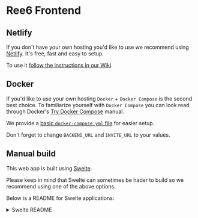 # Ree6 Frontend

## Netlify

If you don't have your own hosting you'd like to use we recommend using [Netlify](https://www.netlify.com/).
It's free, fast and easy to setup.

To use it [follow the instructions in our Wiki](https://wiki.ree6.de/webinterface/self-hosting).

## Docker

If you'd like to use your own hosting `Docker` + `Docker Compose` is the second best choice.
To familiarize yourself with `Docker Compose` you can look read through Docker's
[Try Docker Compose](https://docs.docker.com/compose/gettingstarted/)
manual.

We provide a [basic `docker-compose.yml` file](https://github.com/Ree6-Applications/Webinterface/tree/master/Frontend/docker/docker-compose.yml)
for easier setup.

Don't forget to change `BACKEND_URL` and `INVITE_URL` to your values. 

## Manual build

This web app is built using [Swelte](https://svelte.dev/).

Please keep in mind that Swelte can sometimes be hader to build so we recommend using one of the above options.

Below is a README for Swelte applications:

<details>
<summary>Swelte README</summary>

# create-svelte

Everything you need to build a Svelte project, powered by [`create-svelte`](https://github.com/sveltejs/kit/tree/master/packages/create-svelte).

## Creating a project

If you're seeing this, you've probably already done this step. Congrats!

```bash
# create a new project in the current directory
npm create svelte@latest

# create a new project in my-app
npm create svelte@latest my-app
```

## Developing

Once you've created a project and installed dependencies with `npm install` (or `pnpm install` or `yarn`), start a development server:

```bash
npm run dev

# or start the server and open the app in a new browser tab
npm run dev -- --open
```

## Building

To create a production version of your app:

```bash
npm run build
```

You can preview the production build with `npm run preview`.

> To deploy your app, you may need to install an [adapter](https://kit.svelte.dev/docs/adapters) for your target environment.

</details>
